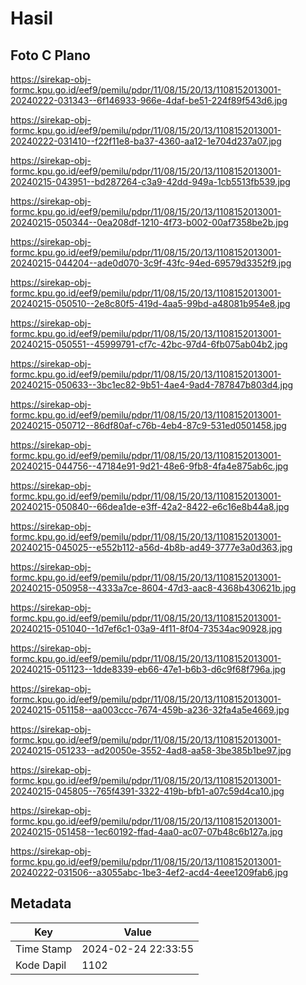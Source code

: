 # Hasil

## Foto C Plano

https://sirekap-obj-formc.kpu.go.id/eef9/pemilu/pdpr/11/08/15/20/13/1108152013001-20240222-031343--6f146933-966e-4daf-be51-224f89f543d6.jpg

https://sirekap-obj-formc.kpu.go.id/eef9/pemilu/pdpr/11/08/15/20/13/1108152013001-20240222-031410--f22f11e8-ba37-4360-aa12-1e704d237a07.jpg

https://sirekap-obj-formc.kpu.go.id/eef9/pemilu/pdpr/11/08/15/20/13/1108152013001-20240215-043951--bd287264-c3a9-42dd-949a-1cb5513fb539.jpg

https://sirekap-obj-formc.kpu.go.id/eef9/pemilu/pdpr/11/08/15/20/13/1108152013001-20240215-050344--0ea208df-1210-4f73-b002-00af7358be2b.jpg

https://sirekap-obj-formc.kpu.go.id/eef9/pemilu/pdpr/11/08/15/20/13/1108152013001-20240215-044204--ade0d070-3c9f-43fc-94ed-69579d3352f9.jpg

https://sirekap-obj-formc.kpu.go.id/eef9/pemilu/pdpr/11/08/15/20/13/1108152013001-20240215-050510--2e8c80f5-419d-4aa5-99bd-a48081b954e8.jpg

https://sirekap-obj-formc.kpu.go.id/eef9/pemilu/pdpr/11/08/15/20/13/1108152013001-20240215-050551--45999791-cf7c-42bc-97d4-6fb075ab04b2.jpg

https://sirekap-obj-formc.kpu.go.id/eef9/pemilu/pdpr/11/08/15/20/13/1108152013001-20240215-050633--3bc1ec82-9b51-4ae4-9ad4-787847b803d4.jpg

https://sirekap-obj-formc.kpu.go.id/eef9/pemilu/pdpr/11/08/15/20/13/1108152013001-20240215-050712--86df80af-c76b-4eb4-87c9-531ed0501458.jpg

https://sirekap-obj-formc.kpu.go.id/eef9/pemilu/pdpr/11/08/15/20/13/1108152013001-20240215-044756--47184e91-9d21-48e6-9fb8-4fa4e875ab6c.jpg

https://sirekap-obj-formc.kpu.go.id/eef9/pemilu/pdpr/11/08/15/20/13/1108152013001-20240215-050840--66dea1de-e3ff-42a2-8422-e6c16e8b44a8.jpg

https://sirekap-obj-formc.kpu.go.id/eef9/pemilu/pdpr/11/08/15/20/13/1108152013001-20240215-045025--e552b112-a56d-4b8b-ad49-3777e3a0d363.jpg

https://sirekap-obj-formc.kpu.go.id/eef9/pemilu/pdpr/11/08/15/20/13/1108152013001-20240215-050958--4333a7ce-8604-47d3-aac8-4368b430621b.jpg

https://sirekap-obj-formc.kpu.go.id/eef9/pemilu/pdpr/11/08/15/20/13/1108152013001-20240215-051040--1d7ef6c1-03a9-4f11-8f04-73534ac90928.jpg

https://sirekap-obj-formc.kpu.go.id/eef9/pemilu/pdpr/11/08/15/20/13/1108152013001-20240215-051123--1dde8339-eb66-47e1-b6b3-d6c9f68f796a.jpg

https://sirekap-obj-formc.kpu.go.id/eef9/pemilu/pdpr/11/08/15/20/13/1108152013001-20240215-051158--aa003ccc-7674-459b-a236-32fa4a5e4669.jpg

https://sirekap-obj-formc.kpu.go.id/eef9/pemilu/pdpr/11/08/15/20/13/1108152013001-20240215-051233--ad20050e-3552-4ad8-aa58-3be385b1be97.jpg

https://sirekap-obj-formc.kpu.go.id/eef9/pemilu/pdpr/11/08/15/20/13/1108152013001-20240215-045805--765f4391-3322-419b-bfb1-a07c59d4ca10.jpg

https://sirekap-obj-formc.kpu.go.id/eef9/pemilu/pdpr/11/08/15/20/13/1108152013001-20240215-051458--1ec60192-ffad-4aa0-ac07-07b48c6b127a.jpg

https://sirekap-obj-formc.kpu.go.id/eef9/pemilu/pdpr/11/08/15/20/13/1108152013001-20240222-031506--a3055abc-1be3-4ef2-acd4-4eee1209fab6.jpg


## Metadata

| Key        | Value               |
| ---------- | ------------------- |
| Time Stamp | 2024-02-24 22:33:55 |
| Kode Dapil | 1102                |



